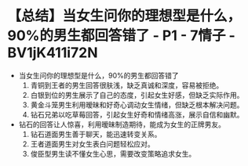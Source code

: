 # 【总结】当女生问你的理想型是什么，90%的男生都回答错了 - P1 - 7情子 - BV1jK411i72N

-   当女生问你的理想型是什么，90%的男生都回答错了
    1.  青铜到王者的男生回答很肤浅，缺乏真诚和深度，容易被拒绝。
    2.  白银到位的男生展示了自己的态度，引起女生好感，但缺乏实际作用。
    3.  黄金斗笼男生利用暧昧和好奇心调动女生情绪，但缺乏根本解决问题。
    4.  钻石兄弟以吃草莓回答，引起女生好奇和情绪高涨，展示自信和幽默。
-   钻石的回答让人惊喜，利用暧昧制造期待，能成为女生的正牌男友。
    1.  钻石道面男生善于聊天，能迅速转变关系。
    2.  王者道面男生对女生表白问题轻松应对。
    3.  俊臣型男生读不懂女生心思，需要改变策略追求女生。